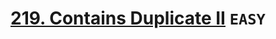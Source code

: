 # [219. Contains Duplicate II](https://leetcode.com/problems/contains-duplicate-ii/description/) `EASY`

